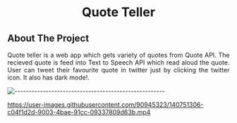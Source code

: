 <h1 align="center">Quote Teller</h1>

<!-- ABOUT THE PROJECT -->
<h2 id="about-the-project">About The Project</h2>

<p align="justify"> 
Quote teller is a web app which gets variety of quotes from Quote API.
The recieved quote is feed into Text to Speech API  which read aloud the quote.
User can tweet their favourite quote in twitter just by clicking the twitter icon.
It also has dark mode!.

</p>

![-----------------------------------------------------](https://raw.githubusercontent.com/andreasbm/readme/master/assets/lines/rainbow.png)

https://user-images.githubusercontent.com/90945323/140751306-c04f1d2d-9003-4bae-91cc-09337809d63b.mp4





